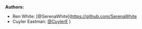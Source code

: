 **Authors:**
- Ren White: [@SerenaWhite](https://github.com/SerenaWhite
- Cuyler Eastman: [@CuylerE](https://github.com/CuylerE)
)
